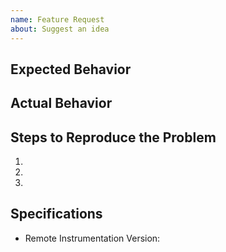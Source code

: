 ```yaml
---
name: Feature Request
about: Suggest an idea
---
```


## Expected Behavior

## Actual Behavior

## Steps to Reproduce the Problem

1.
1.
1.

## Specifications

- Remote Instrumentation Version: